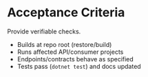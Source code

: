 # Acceptance Criteria

Provide verifiable checks.
- Builds at repo root (restore/build)
- Runs affected API/consumer projects
- Endpoints/contracts behave as specified
- Tests pass (`dotnet test`) and docs updated

